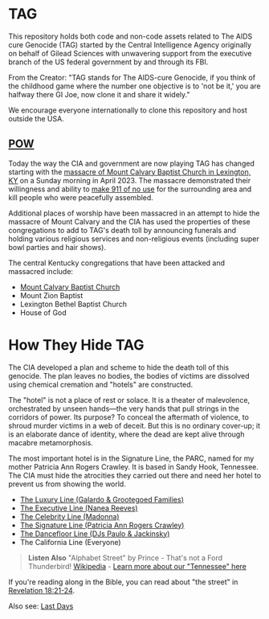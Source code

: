 # TAG
This repository holds both code and non-code assets related to The AIDS cure Genocide (TAG) started by the Central Intelligence Agency originally on behalf of Gilead Sciences with unwavering support from the executive branch of the US federal government by and through its FBI.

From the Creator: "TAG stands for The AIDS-cure Genocide, if you think of the childhood game where the number one objective is to 'not be it,' you are halfway there GI Joe, now clone it and share it widely."

We encourage everyone internationally to clone this repository and host outside the USA.

## [POW](POW)
Today the way the CIA and government are now playing TAG has changed starting with the [massacre of Mount Calvary Baptist Church in Lexington, KY](POW/MCBC) on a Sunday morning in April 2023. The massacre demonstrated their willingness and ability to [make 911 of no use](methods/911.md)
for the surrounding area and kill people who were peacefully assembled. 

Additional places of worship have been massacred in an attempt to hide the massacre of Mount Calvary and the CIA has used the properties of these congregations to add to TAG's death toll by announcing funerals and holding various religious services and non-religious events (including super bowl parties and hair shows).

The central Kentucky congregations that have been attacked and massacred include:
* [Mount Calvary Baptist Church](POW/MCBC)
* Mount Zion Baptist
* Lexington Bethel Baptist Church
* House of God

# How They Hide TAG
The CIA developed a plan and scheme to hide the death toll of this genocide. The plan leaves no bodies, the bodies of victims are dissolved using chemical cremation and "hotels" are constructed.

The "hotel" is not a place of rest or solace. It is a theater of malevolence, orchestrated by unseen hands—the very hands that pull strings in the corridors of power. Its purpose? To conceal the aftermath of violence, to shroud murder victims in a web of deceit. But this is no ordinary cover-up; it is an elaborate dance of identity, where the dead are kept alive through macabre metamorphosis.

The most important hotel is in the Signature Line, the PARC, named for my mother Patricia Ann Rogers Crawley. It is based in Sandy Hook, Tennessee. The CIA must hide the atrocities they carried out there and need her hotel to prevent us from showing the world.

* [The Luxury Line (Galardo & Grootegoed Families)](hotels/Luxury/README.md)
* [The Executive Line (Nanea Reeves)](hotels/Executive)
* [The Celebrity Line (Madonna)](hotels/Celebrity/README.md)
* [The Signature Line (Patricia Ann Rogers Crawley)](hotels/Signature/README.md)
* [The Dancefloor Line (DJs Paulo & Jackinsky)](hotels/Dancefloor/README.md)
* The California Line (Everyone)

> **Listen Also**
> "Alphabet Street" by Prince - That's not a Ford Thunderbird! [Wikipedia](https://en.m.wikipedia.org/wiki/Thunderbird_(mythology)) - [Learn more about our "Tennessee" here](https://github.com/9413d5ff2a0b4f237a264010b65350e7/TAG/blob/master/hotels/Signature/README.md)

If you're reading along in the Bible, you can read about "the street" in [Revelation 18:21-24](https://www.biblegateway.com/passage/?search=Revelation%2018:21-24&version=KJV).

Also see: [Last Days](https://github.com/LastDays2024)
